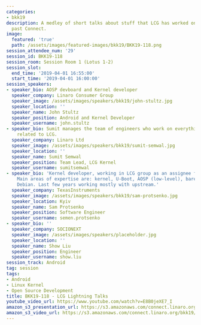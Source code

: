 ```yaml
---
categories:
- bkk19
description: A medley of short talks about stuff that LCG has worked on since the
  past Connect.
image:
  featured: 'true'
  path: /assets/images/featured-images/bkk19/BKK19-118.png
session_attendee_num: '29'
session_id: BKK19-118
session_room: Session Room 1 (Lotus 1-2)
session_slot:
  end_time: '2019-04-01 16:55:00'
  start_time: '2019-04-01 16:00:00'
session_speakers:
- speaker_bio: AOSP devboard and Kernel developer
  speaker_company: Linaro Consumer Group
  speaker_image: /assets/images/speakers/bkk19/john-stultz.jpg
  speaker_location: ''
  speaker_name: John Stultz
  speaker_position: Android and Kernel Developer
  speaker_username: john.stultz
- speaker_bio: Sumit manages the team of engineers who work on everything Linux kernel
    related to LCG.
  speaker_company: Linaro Ltd
  speaker_image: /assets/images/speakers/bkk19/sumit-semwal.jpg
  speaker_location: ''
  speaker_name: Sumit Semwal
  speaker_position: Team Lead, LCG Kernel
  speaker_username: sumitsemwal
- speaker_bio: 'Kernel developer, working in LCG group as an assignee from TexasInstruments.
    Main areas of expertise are: kernel, U-Boot, AOSP (low-level), bare-metal firmwares,
    Debian. Last few years working mostly with upstream.'
  speaker_company: TexasInstruments
  speaker_image: /assets/images/speakers/bkk19/sam-protsenko.jpg
  speaker_location: Kyiv
  speaker_name: Sam Protsenko
  speaker_position: Software Engineer
  speaker_username: semen.protsenko
- speaker_bio: ''
  speaker_company: SOCIONEXT
  speaker_image: /assets/images/speakers/placeholder.jpg
  speaker_location: ''
  speaker_name: Show Liu
  speaker_position: Engineer
  speaker_username: show.liu
session_track: Android
tag: session
tags:
- Android
- Linux Kernel
- Open Source Development
title: BKK19-118 - LCG Lightning Talks
youtube_video_url: https://www.youtube.com/watch?v=E8B0jeXE7_I
amazon_s3_presentation_url: https://s3.amazonaws.com/connect.linaro.org/bkk19/presentations/bkk19-118.pdf
amazon_s3_video_url: https://s3.amazonaws.com/connect.linaro.org/bkk19/videos/bkk19-118.mp4
---
```

